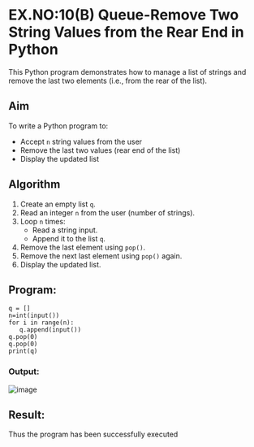 # EX.NO:10(B)  Queue-Remove Two String Values from the Rear End in Python 

This Python program demonstrates how to manage a list of strings and remove the last two elements (i.e., from the rear of the list).

## Aim

To write a Python program to:
- Accept `n` string values from the user
- Remove the last two values (rear end of the list)
- Display the updated list

## Algorithm
1. Create an empty list `q`.
2. Read an integer `n` from the user (number of strings).
3. Loop `n` times:
   - Read a string input.
   - Append it to the list `q`.
4. Remove the last element using `pop()`.
5. Remove the next last element using `pop()` again.
6. Display the updated list.

##  Program:
```
q = [] 
n=int(input()) 
for i in range(n): 
   q.append(input()) 
q.pop(0) 
q.pop(0) 
print(q)
```

### Output:
![image](https://github.com/user-attachments/assets/b123cf42-2b1b-4105-9f3c-8986ad704554)

## Result:
Thus the program has been successfully executed 

